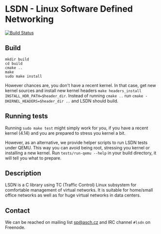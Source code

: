 # LSDN - Linux Software Defined Networking

[![Build Status](https://travis-ci.org/asch/lsdn.svg?branch=master)](https://travis-ci.org/asch/lsdn)

## Build
```
mkdir build
cd build
cmake ..
make
sudo make install
```

However chances are, you don't have a recent kernel. In that case, get new
kernel sources and install new kernel headers
`make headers_install INSTALL_HDR_PATH=$header_dir`. Instead of running `cmake
..` run `cmake -DKERNEL_HEADERS=$header_dir ..` and LSDN should build.

## Running tests
Running `sudo make test` might simply work for you, if you have a recent kernel
(4.14) and you are prepared to stress you kernel a bit.

However, as an alternative, we provide helper scripts to run LSDN tests under
QEMU. This way you can avoid being root, stressing you kernel or installing a
new kernel. Run `tests/run-qemu --help` in your build directory, it will tell
you what to prepare.

## Description

LSDN is a C library using TC (Traffic Control) Linux subsystem for comfortable management of virtual
networks. It is suitable for home/small office networks as well as for huge virtual networks in data
centers.

## Contact
We can be reached on mailing list <sp@asch.cz> and IRC channel `#lsdn` on Freenode.
